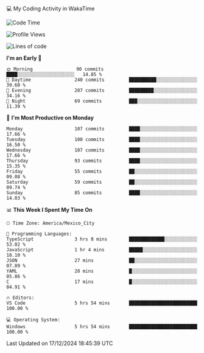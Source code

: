 💻 My Coding Activity in WakaTime
<!--START_SECTION:waka-->
![Code Time](http://img.shields.io/badge/Code%20Time-147%20hrs%2027%20mins-blue)

![Profile Views](http://img.shields.io/badge/Profile%20Views-5-blue)

![Lines of code](https://img.shields.io/badge/From%20Hello%20World%20I%27ve%20Written-1.8%20million%20lines%20of%20code-blue)

**I'm an Early 🐤** 

```text
🌞 Morning                90 commits          ████░░░░░░░░░░░░░░░░░░░░░   14.85 % 
🌆 Daytime                240 commits         ██████████░░░░░░░░░░░░░░░   39.60 % 
🌃 Evening                207 commits         █████████░░░░░░░░░░░░░░░░   34.16 % 
🌙 Night                  69 commits          ███░░░░░░░░░░░░░░░░░░░░░░   11.39 % 
```
📅 **I'm Most Productive on Monday** 

```text
Monday                   107 commits         ████░░░░░░░░░░░░░░░░░░░░░   17.66 % 
Tuesday                  100 commits         ████░░░░░░░░░░░░░░░░░░░░░   16.50 % 
Wednesday                107 commits         ████░░░░░░░░░░░░░░░░░░░░░   17.66 % 
Thursday                 93 commits          ████░░░░░░░░░░░░░░░░░░░░░   15.35 % 
Friday                   55 commits          ██░░░░░░░░░░░░░░░░░░░░░░░   09.08 % 
Saturday                 59 commits          ██░░░░░░░░░░░░░░░░░░░░░░░   09.74 % 
Sunday                   85 commits          ████░░░░░░░░░░░░░░░░░░░░░   14.03 % 
```


📊 **This Week I Spent My Time On** 

```text
🕑︎ Time Zone: America/Mexico_City

💬 Programming Languages: 
TypeScript               3 hrs 8 mins        █████████████░░░░░░░░░░░░   53.02 % 
JavaScript               1 hr 4 mins         █████░░░░░░░░░░░░░░░░░░░░   18.10 % 
JSON                     27 mins             ██░░░░░░░░░░░░░░░░░░░░░░░   07.89 % 
YAML                     20 mins             █░░░░░░░░░░░░░░░░░░░░░░░░   05.86 % 
C                        17 mins             █░░░░░░░░░░░░░░░░░░░░░░░░   04.91 % 

🔥 Editors: 
VS Code                  5 hrs 54 mins       █████████████████████████   100.00 % 

💻 Operating System: 
Windows                  5 hrs 54 mins       █████████████████████████   100.00 % 
```


 Last Updated on 17/12/2024 18:45:39 UTC
<!--END_SECTION:waka-->
